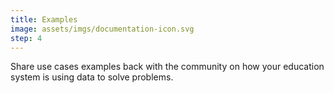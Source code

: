 ```yaml
---
title: Examples
image: assets/imgs/documentation-icon.svg
step: 4
---
```

Share use cases examples back with the community on how your education system is using data to solve problems. 
